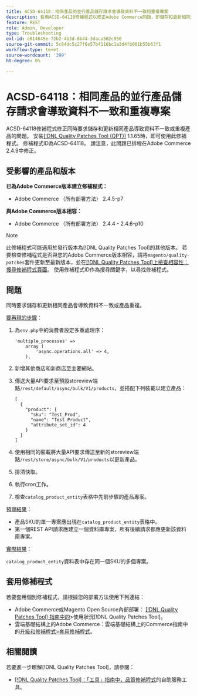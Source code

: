 ```yaml
---
title: ACSD-64118：相同產品的並行產品儲存請求會導致資料不一致和重複專案
description: 套用ACSD-64118修補程式以修正Adobe Commerce問題，即儲存和更新相同產品的並行請求會導致資料不一致或產品重複。
feature: REST
role: Admin, Developer
type: Troubleshooting
exl-id: e014645e-72b2-4b3d-8b44-3daca502c950
source-git-commit: 5c84dc5c27f6e57b4116bc1a3d4fb001b55b63f1
workflow-type: tm+mt
source-wordcount: '399'
ht-degree: 0%

---
```


# ACSD-64118：相同產品的並行產品儲存請求會導致資料不一致和重複專案

ACSD-64118修補程式修正同時要求儲存和更新相同產品導致資料不一致或重複產品的問題。 安裝[[!DNL Quality Patches Tool (QPT)]](/help/tools/quality-patches-tool/quality-patches-tool-to-self-serve-quality-patches.md) 1.1.65時，即可使用此修補程式。 修補程式ID為ACSD-64118。 請注意，此問題已排程在Adobe Commerce 2.4.9中修正。

## 受影響的產品和版本

**已為Adobe Commerce版本建立修補程式：**

* Adobe Commerce （所有部署方法） 2.4.5-p7

**與Adobe Commerce版本相容：**

* Adobe Commerce （所有部署方法） 2.4.4 - 2.4.6-p10

>[!NOTE]
>
>此修補程式可能適用於發行版本為[!DNL Quality Patches Tool]的其他版本。 若要檢查修補程式是否與您的Adobe Commerce版本相容，請將`magento/quality-patches`套件更新至最新版本，並在[[!DNL Quality Patches Tool]上檢查相容性：搜尋修補程式頁面](https://experienceleague.adobe.com/tools/commerce-quality-patches/index.html)。 使用修補程式ID作為搜尋關鍵字，以尋找修補程式。

## 問題

同時要求儲存和更新相同產品會導致資料不一致或產品重複。

<u>要再現的步驟</u>：

1. 為`env.php`中的消費者設定多重處理序：

   ```
   'multiple_processes' =>
       array (
           'async.operations.all' => 4,
       ),
   ```

1. 新增其他商店和新商店至主要網站。
1. 傳送大量API要求至預設storeview端點`/rest/default/async/bulk/V1/products`，並搭配下列裝載以建立產品：

   ```
   [
     {
       "product": {
         "sku": "Test_Prod",
         "name": "Test Product",
         "attribute_set_id": 4
       }
     }
   ]
   ```

1. 使用相同的裝載將大量API要求傳送至新的storeview端點`/rest/store/async/bulk/V1/products`以更新產品。
1. 排清快取。
1. 執行cron工作。
1. 檢查`catalog_product_entity`表格中先前步驟的產品專案。

<u>預期結果</u>：

* 產品SKU的單一專案應出現在`catalog_product_entity`表格中。
* 第一個REST API請求應建立一個資料庫專案，所有後續請求都應更新該資料庫專案。

<u>實際結果</u>：

`catalog_product_entity`資料表中存在同一個SKU的多個專案。

## 套用修補程式

若要套用個別修補程式，請根據您的部署方法使用下列連結：

* Adobe Commerce或Magento Open Source內部部署： [[!DNL Quality Patches Tool] 指南中的](/help/tools/quality-patches-tool/usage.md)>使用狀況[!DNL Quality Patches Tool]。
* 雲端基礎結構上的Adobe Commerce：雲端基礎結構上的Commerce指南中的[升級和修補程式>套用修補程式](https://experienceleague.adobe.com/docs/commerce-cloud-service/user-guide/develop/upgrade/apply-patches.html)。

## 相關閱讀

若要進一步瞭解[!DNL Quality Patches Tool]，請參閱：

* [[!DNL Quality Patches Tool]：「工具」指南中，品質修補程式](/help/tools/quality-patches-tool/quality-patches-tool-to-self-serve-quality-patches.md)的自助服務工具。
